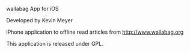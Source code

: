 wallabag App for iOS

Developed by Kevin Meyer

iPhone application to offline read articles from <http://www.wallabag.org>

This application is released under GPL.